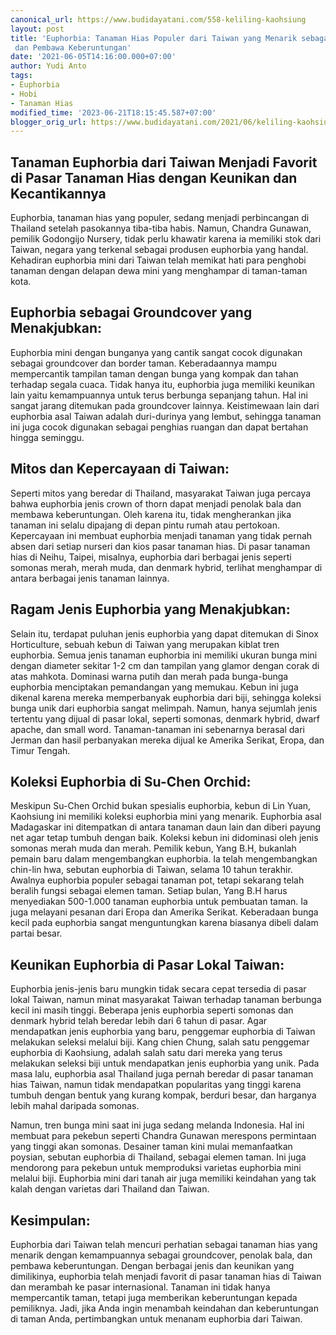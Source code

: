 ```yaml
---
canonical_url: https://www.budidayatani.com/558-keliling-kaohsiung
layout: post
title: 'Euphorbia: Tanaman Hias Populer dari Taiwan yang Menarik sebagai Groundcover
 dan Pembawa Keberuntungan'
date: '2021-06-05T14:16:00.000+07:00'
author: Yudi Anto
tags:
- Euphorbia
- Hobi
- Tanaman Hias
modified_time: '2023-06-21T18:15:45.587+07:00'
blogger_orig_url: https://www.budidayatani.com/2021/06/keliling-kaohsiung-cari-euphorbia.html
---
```


## Tanaman Euphorbia dari Taiwan Menjadi Favorit di Pasar Tanaman Hias dengan Keunikan dan Kecantikannya

Euphorbia, tanaman hias yang populer, sedang menjadi perbincangan di Thailand setelah pasokannya tiba-tiba habis. Namun, Chandra Gunawan, pemilik Godongijo Nursery, tidak perlu khawatir karena ia memiliki stok dari Taiwan, negara yang terkenal sebagai produsen euphorbia yang handal. Kehadiran euphorbia mini dari Taiwan telah memikat hati para penghobi tanaman dengan delapan dewa mini yang menghampar di taman-taman kota.

## Euphorbia sebagai Groundcover yang Menakjubkan:

Euphorbia mini dengan bunganya yang cantik sangat cocok digunakan sebagai groundcover dan border taman. Keberadaannya mampu mempercantik tampilan taman dengan bunga yang kompak dan tahan terhadap segala cuaca. Tidak hanya itu, euphorbia juga memiliki keunikan lain yaitu kemampuannya untuk terus berbunga sepanjang tahun. Hal ini sangat jarang ditemukan pada groundcover lainnya. Keistimewaan lain dari euphorbia asal Taiwan adalah duri-durinya yang lembut, sehingga tanaman ini juga cocok digunakan sebagai penghias ruangan dan dapat bertahan hingga seminggu.

## Mitos dan Kepercayaan di Taiwan:

Seperti mitos yang beredar di Thailand, masyarakat Taiwan juga percaya bahwa euphorbia jenis crown of thorn dapat menjadi penolak bala dan membawa keberuntungan. Oleh karena itu, tidak mengherankan jika tanaman ini selalu dipajang di depan pintu rumah atau pertokoan. Kepercayaan ini membuat euphorbia menjadi tanaman yang tidak pernah absen dari setiap nurseri dan kios pasar tanaman hias. Di pasar tanaman hias di Neihu, Taipei, misalnya, euphorbia dari berbagai jenis seperti somonas merah, merah muda, dan denmark hybrid, terlihat menghampar di antara berbagai jenis tanaman lainnya.

## Ragam Jenis Euphorbia yang Menakjubkan:

Selain itu, terdapat puluhan jenis euphorbia yang dapat ditemukan di Sinox Horticulture, sebuah kebun di Taiwan yang merupakan kiblat tren euphorbia. Semua jenis tanaman euphorbia ini memiliki ukuran bunga mini dengan diameter sekitar 1-2 cm dan tampilan yang glamor dengan corak di atas mahkota. Dominasi warna putih dan merah pada bunga-bunga euphorbia menciptakan pemandangan yang memukau. Kebun ini juga dikenal karena mereka memperbanyak euphorbia dari biji, sehingga koleksi bunga unik dari euphorbia sangat melimpah. Namun, hanya sejumlah jenis tertentu yang dijual di pasar lokal, seperti somonas, denmark hybrid, dwarf apache, dan small word. Tanaman-tanaman ini sebenarnya berasal dari Jerman dan hasil perbanyakan mereka dijual ke Amerika Serikat, Eropa, dan Timur Tengah.

## Koleksi Euphorbia di Su-Chen Orchid:

Meskipun Su-Chen Orchid bukan spesialis euphorbia, kebun di Lin Yuan, Kaohsiung ini memiliki koleksi euphorbia mini yang menarik. Euphorbia asal Madagaskar ini ditempatkan di antara tanaman daun lain dan diberi payung net agar tetap tumbuh dengan baik. Koleksi kebun ini didominasi oleh jenis somonas merah muda dan merah. Pemilik kebun, Yang B.H, bukanlah pemain baru dalam mengembangkan euphorbia. Ia telah mengembangkan chin-lin hwa, sebutan euphorbia di Taiwan, selama 10 tahun terakhir. Awalnya euphorbia populer sebagai tanaman pot, tetapi sekarang telah beralih fungsi sebagai elemen taman. Setiap bulan, Yang B.H harus menyediakan 500-1.000 tanaman euphorbia untuk pembuatan taman. Ia juga melayani pesanan dari Eropa dan Amerika Serikat. Keberadaan bunga kecil pada euphorbia sangat menguntungkan karena biasanya dibeli dalam partai besar.

## Keunikan Euphorbia di Pasar Lokal Taiwan:

Euphorbia jenis-jenis baru mungkin tidak secara cepat tersedia di pasar lokal Taiwan, namun minat masyarakat Taiwan terhadap tanaman berbunga kecil ini masih tinggi. Beberapa jenis euphorbia seperti somonas dan denmark hybrid telah beredar lebih dari 6 tahun di pasar. Agar mendapatkan jenis euphorbia yang baru, penggemar euphorbia di Taiwan melakukan seleksi melalui biji. Kang chien Chung, salah satu penggemar euphorbia di Kaohsiung, adalah salah satu dari mereka yang terus melakukan seleksi biji untuk mendapatkan jenis euphorbia yang unik. Pada masa lalu, euphorbia asal Thailand juga pernah beredar di pasar tanaman hias Taiwan, namun tidak mendapatkan popularitas yang tinggi karena tumbuh dengan bentuk yang kurang kompak, berduri besar, dan harganya lebih mahal daripada somonas.

Namun, tren bunga mini saat ini juga sedang melanda Indonesia. Hal ini membuat para pekebun seperti Chandra Gunawan merespons permintaan yang tinggi akan somonas. Desainer taman kini mulai memanfaatkan poysian, sebutan euphorbia di Thailand, sebagai elemen taman. Ini juga mendorong para pekebun untuk memproduksi varietas euphorbia mini melalui biji. Euphorbia mini dari tanah air juga memiliki keindahan yang tak kalah dengan varietas dari Thailand dan Taiwan.

## Kesimpulan:

Euphorbia dari Taiwan telah mencuri perhatian sebagai tanaman hias yang menarik dengan kemampuannya sebagai groundcover, penolak bala, dan pembawa keberuntungan. Dengan berbagai jenis dan keunikan yang dimilikinya, euphorbia telah menjadi favorit di pasar tanaman hias di Taiwan dan merambah ke pasar internasional. Tanaman ini tidak hanya mempercantik taman, tetapi juga memberikan keberuntungan kepada pemiliknya. Jadi, jika Anda ingin menambah keindahan dan keberuntungan di taman Anda, pertimbangkan untuk menanam euphorbia dari Taiwan.

